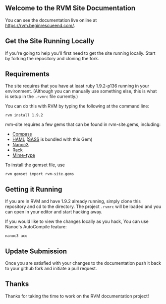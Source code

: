 ## Welcome to the RVM Site Documentation

You can see the documentation live online at <https://rvm.beginrescueend.com/>.

## Get the Site Running Locally

If you're going to help you'll first need to get the site running locally. Start by forking the repository and cloning the fork.

## Requirements

The site requires that you have at least ruby 1.9.2-p136 running in your environment. (Although you can manually use something else, this is what is setup in the `.rvmrc` file currently.)

You can do this with RVM by typing the following at the command line:

    rvm install 1.9.2

rvm-site requires a few gems that can be found in rvm-site.gems, including:

- [Compass](http://compass-style.org/)
- [HAML](http://haml-lang.com/) ([SASS](http://sass-lang.com/) is bundled with this Gem)
- [Nanoc3](http://nanoc.stoneship.org/)
- [Rack](http://guides.rubyonrails.org/rails_on_rack.html)
- [Mime-type](http://rubyforge.org/projects/mime-types/)

To install the gemset file, use

    rvm gemset import rvm-site.gems


## Getting it Running

If you are in RVM and have 1.9.2 already running,
simply clone this repository and cd to the directory.
The project `.rvmrc` will be loaded and you can open in your editor and start
hacking away.

If you would like to view the changes locally as you hack,
You can use Nanoc's AutoCompile feature:

	nanoc3 aco

## Update Submission

Once you are satisfied with your changes to the documentation push it back to your github fork and initiate a pull request.

## Thanks

Thanks for taking the time to work on the RVM documentation project!
